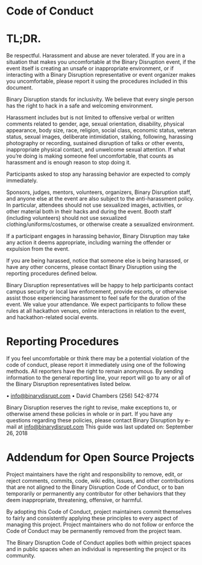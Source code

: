 # Code of Conduct

# TL;DR.  

Be respectful. Harassment and abuse are never tolerated. If you are in a situation that makes you uncomfortable at the Binary Disruption event, if the event itself is creating an unsafe or inappropriate environment, or if interacting with a Binary Disruption representative or event organizer makes you uncomfortable, please report it using the procedures included in this document.

Binary Disruption stands for inclusivity. We believe that every single person has the right to hack in a safe and welcoming environment.

Harassment includes but is not limited to offensive verbal or written comments related to gender, age, sexual orientation, disability, physical appearance, body size, race, religion, social class, economic status, veteran status, sexual images, deliberate intimidation, stalking, following, harassing photography or recording, sustained disruption of talks or other events, inappropriate physical contact, and unwelcome sexual attention. If what you’re doing is making someone feel uncomfortable, that counts as harassment and is enough reason to stop doing it.

Participants asked to stop any harassing behavior are expected to comply immediately.

Sponsors, judges, mentors, volunteers, organizers, Binary Disruption staff, and anyone else at the event are also subject to the anti-harassment policy. In particular, attendees should not use sexualized images, activities, or other material both in their hacks and during the event. Booth staff (including volunteers) should not use sexualized clothing/uniforms/costumes, or otherwise create a sexualized environment.

If a participant engages in harassing behavior, Binary Disruption may take any action it deems appropriate, including warning the offender or expulsion from the event.

If you are being harassed, notice that someone else is being harassed, or have any other concerns, please contact Binary Disruption using the reporting procedures defined below.

Binary Disruption representatives will be happy to help participants contact campus security or local law enforcement, provide escorts, or otherwise assist those experiencing harassment to feel safe for the duration of the event. We value your attendance.
We expect participants to follow these rules at all hackathon venues, online interactions in relation to the event, and hackathon-related social events.

# Reporting Procedures

If you feel uncomfortable or think there may be a potential violation of the code of conduct, please report it immediately using one of the following methods. All reporters have the right to remain anonymous.
By sending information to the general reporting line, your report will go to any or all of the Binary Disruption representatives listed below.

•	info@binarydisrupt.com
•	David Chambers (256) 542-8774

Binary Disruption reserves the right to revise, make exceptions to, or otherwise amend these policies in whole or in part. If you have any questions regarding these policies, please contact Binary Disruption by e-mail at info@binarydisrupt.com
This guide was last updated on: September 26, 2018

# Addendum for Open Source Projects

Project maintainers have the right and responsibility to remove, edit, or reject comments, commits, code, wiki edits, issues, and other contributions that are not aligned to the Binary Disruption Code of Conduct, or to ban temporarily or permanently any contributor for other behaviors that they deem inappropriate, threatening, offensive, or harmful.

By adopting this Code of Conduct, project maintainers commit themselves to fairly and consistently applying these principles to every aspect of managing this project. Project maintainers who do not follow or enforce the Code of Conduct may be permanently removed from the project team.

The Binary Disruption Code of Conduct applies both within project spaces and in public spaces when an individual is representing the project or its community.
